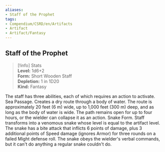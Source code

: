 ```yaml
---
aliases:
- Staff of the Prophet
tags:
- Compendium/CSRD/en/Artifacts
- Artifact
- Artifact/Fantasy
---
```


  
## Staff of the Prophet  
>[!info] Stats  
> **Level:** 1d6+2  
> **Form:** Short Wooden Staff  
> **Depletion:** 1 in 1D20  
> **Kind:** Fantasy
  
The staff has three abilities, each of which requires an action to activate. Sea Passage. Creates a dry route through a body of water. The route is approximately 20 feet (6 m) wide, up to 1,000 feet (300 m) deep, and as long as the body of water is wide. The path remains open for up to four hours, or the wielder can collapse it as an action. Snake Form. Staff transforms into a venomous snake whose level is equal to the artifact level. The snake has a bite attack that inflicts 6 points of damage, plus 3 additional points of Speed damage (ignores Armor) for three rounds on a failed Might defense roll. The snake obeys the wielder's verbal commands, but it can't do anything a regular snake couldn't do.